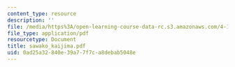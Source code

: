 ```yaml
---
content_type: resource
description: ''
file: /media/https%3A/open-learning-course-data-rc.s3.amazonaws.com/4-107-march-portfolio-seminar-fall-2003/0ad25a32840e39a77f7ca8debab5048e_sawako_kaijima.pdf
file_type: application/pdf
resourcetype: Document
title: sawako_kaijima.pdf
uid: 0ad25a32-840e-39a7-7f7c-a8debab5048e
---
```


